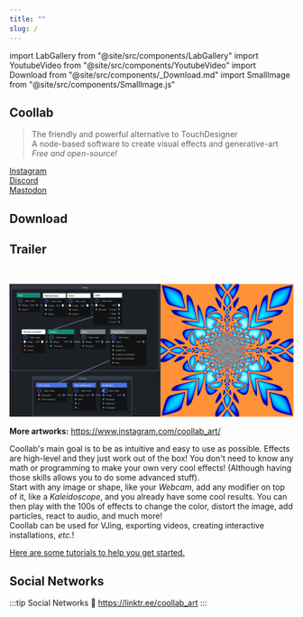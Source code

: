 ```yaml
---
title: ""
slug: /
---
```

import LabGallery from "@site/src/components/LabGallery"
import YoutubeVideo from "@site/src/components/YoutubeVideo"
import Download from "@site/src/components/_Download.md"
import SmallImage from "@site/src/components/SmallImage.js"

## Coollab

> The friendly and powerful alternative to TouchDesigner<br/>
> A node-based software to create visual effects and generative-art<br/>
> *Free and open-source!*

<a href="https://www.instagram.com/coollab_art/"><SmallImage src="img/instagram.png"/> Instagram</a><br/>
<a href="https://discord.gg/QEjqnEy4aT"><SmallImage src="img/discord.png"/> Discord</a><br/>
<a href="https://mastodon.social/@Coollab"><SmallImage src="img/mastodon.svg"/> Mastodon</a>

## Download

<Download/>

## Trailer

<YoutubeVideo id="jsjkjCQCPno"/>

<br/>

<LabGallery/>

![Screenshot of Coollab](./Articles/Alpaca/demo%20V1_merged.png)

**More artworks:** <a href="https://www.instagram.com/coollab_art/"><SmallImage src="img/instagram.png"/> https://www.instagram.com/coollab_art/</a>

Coollab's main goal is to be as intuitive and easy to use as possible. Effects are high-level and they just work out of the box! You don't need to know any math or programming to make your own very cool effects! (Although having those skills allows you to do some advanced stuff).<br/>
Start with any image or shape, like your *Webcam*, add any modifier on top of it, like a *Kaleidoscope*, and you already have some cool results. You can then play with the 100s of effects to change the color, distort the image, add particles, react to audio, and much more!<br/>
Coollab can be used for VJing, exporting videos, creating interactive installations, *etc.*!

[Here are some tutorials to help you get started.](https://youtu.be/swMZGsGje4E?list=PLuMMMaL5kN3mG6fSeSYTqC-sc_OTX3unQ)

## Social Networks

:::tip Social Networks
🌳 https://linktr.ee/coollab_art
:::